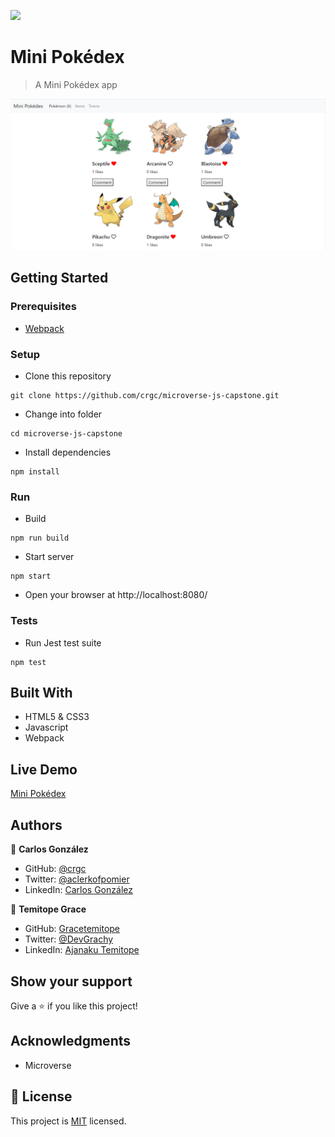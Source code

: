 ![](https://img.shields.io/badge/Microverse-blueviolet)

# Mini Pokédex

> A Mini Pokédex app

![screenshot](./img/screenshot.png)

## Getting Started

### Prerequisites

- [Webpack](https://webpack.js.org/)

### Setup

* Clone this repository
```
git clone https://github.com/crgc/microverse-js-capstone.git
```
* Change into folder
```
cd microverse-js-capstone
```
* Install dependencies
```
npm install
```

### Run
* Build
```
npm run build
```
* Start server
```
npm start
```
* Open your browser at http://localhost:8080/

### Tests
* Run Jest test suite
```
npm test
```

## Built With

- HTML5 & CSS3
- Javascript
- Webpack

## Live Demo
[Mini Pokédex](https://crgc.github.io/microverse-js-capstone/)

## Authors

👤  **Carlos González**
- GitHub: [@crgc](https://github.com/crgc)
- Twitter: [@aclerkofpomier](https://twitter.com/aclerkofpomier)
- LinkedIn: [Carlos González](https://www.linkedin.com/in/carlosrmgonzalez/)

👤 **Temitope Grace**
- GitHub: [Gracetemitope](https://github.com/gracetemitope)
- Twitter: [@DevGrachy](https://twitter.com/devgrachy)
- LinkedIn: [Ajanaku Temitope](https://www.linkedin.com/in/ajanaku-temitope/)

## Show your support

Give a ⭐️ if you like this project!

## Acknowledgments

- Microverse

## 📝 License

This project is [MIT](https://www.mit.edu/~amini/LICENSE.md) licensed.